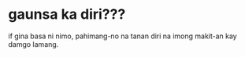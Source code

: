 # gaunsa ka diri???
if gina basa ni nimo, pahimang-no na tanan diri na imong makit-an kay damgo lamang.

